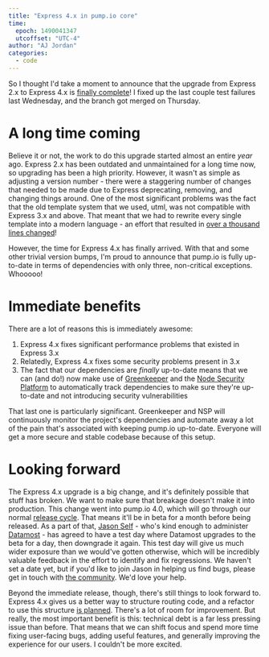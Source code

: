 ```yaml
---
title: "Express 4.x in pump.io core"
time:
  epoch: 1490041347
  utcoffset: "UTC-4"
author: "AJ Jordan"
categories:
  - code
---
```


So I thought I'd take a moment to announce that the upgrade from Express 2.x to Express 4.x is [finally complete][pr]! I fixed up the last couple test failures last Wednesday, and the branch got merged on Thursday.

# A long time coming

Believe it or not, the work to do this upgrade started almost an entire _year_ ago. Express 2.x has been outdated and unmaintained for a long time now, so upgrading has been a high priority. However, it wasn't as simple as adjusting a version number - there were a staggering number of changes that needed to be made due to Express deprecating, removing, and changing things around. One of the most significant problems was the fact that the old template system that we used, utml, was not compatible with Express 3.x and above. That meant that we had to rewrite every single template into a modern language - an effort that resulted in [over a thousand lines changed][jade]!

However, the time for Express 4.x has finally arrived. With that and some other trivial version bumps, I'm proud to announce that pump.io is fully up-to-date in terms of dependencies with only three, non-critical exceptions. Whooooo!

# Immediate benefits

There are a lot of reasons this is immediately awesome:

1. Express 4.x fixes significant performance problems that existed in Express 3.x
2. Relatedly, Express 4.x fixes some security problems present in 3.x
3. The fact that our dependencies are _finally_ up-to-date means that we can (and do!) now make use of [Greenkeeper][] and the [Node Security Platform][nsp] to automatically track dependencies to make sure they're up-to-date and not introducing security vulnerabilities

That last one is particularly significant. Greenkeeper and NSP will continuously monitor the project's dependencies and automate away a lot of the pain that's associated with keeping pump.io up-to-date. Everyone will get a more secure and stable codebase because of this setup.

# Looking forward

The Express 4.x upgrade is a big change, and it's definitely possible that stuff has broken. We want to make sure that breakage doesn't make it into production. This change went into pump.io 4.0, which will go through our normal [release cycle][]. That means it'll be in beta for a month before being released. As a part of that, [Jason Self][] - who's kind enough to administer [Datamost][] - has agreed to have a test day where Datamost upgrades to the beta for a day, then downgrade it again. This test day will give us much wider exposure than we would've gotten otherwise, which will be incredibly valuable feedback in the effort to identify and fix regressions. We haven't set a date yet, but if you'd like to join Jason in helping us find bugs, please get in touch with [the community][]. We'd love your help.

Beyond the immediate release, though, there's still things to look forward to. Express 4.x gives us a better way to structure routing code, and a refactor to use this structure [is planned][router]. There's a lot of room for improvement. But really, the most important benefit is this: technical debt is a far less pressing issue than before. That means that we can shift focus and spend more time fixing user-facing bugs, adding useful features, and generally improving the experience for our users. I couldn't be more excited.

 [pr]: https://github.com/pump-io/pump.io/pull/1208
 [jade]: https://github.com/pump-io/pump.io/pull/1170
 [Greenkeeper]: https://greenkeeper.io/
 [nsp]: https://nodesecurity.io/orgs/pumpio/projects/32213bb8-f9a6-4dd0-8fc6-5caa8ea5f8fc
 [release cycle]: https://github.com/pump-io/pump.io/wiki/Release-cycle
 [Jason Self]: https://jxself.org/
 [Datamost]: https://datamost.com/
 [the community]: https://github.com/pump-io/pump.io/wiki/Community
 [router]: https://github.com/pump-io/pump.io/issues/1232
